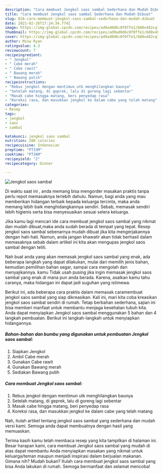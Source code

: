 ```yaml
---
description: "Cara membuat Jengkol saos sambal Sederhana dan Mudah Dibuat"
title: "Cara membuat Jengkol saos sambal Sederhana dan Mudah Dibuat"
slug: 816-cara-membuat-jengkol-saos-sambal-sederhana-dan-mudah-dibuat
date: 2021-02-26T17:24:34.774Z
image: https://img-global.cpcdn.com/recipes/ad9ad0d6c0f0ffe1/680x482cq70/jengkol-saos-sambal-foto-resep-utama.jpg
thumbnail: https://img-global.cpcdn.com/recipes/ad9ad0d6c0f0ffe1/680x482cq70/jengkol-saos-sambal-foto-resep-utama.jpg
cover: https://img-global.cpcdn.com/recipes/ad9ad0d6c0f0ffe1/680x482cq70/jengkol-saos-sambal-foto-resep-utama.jpg
author: Mina Ryan
ratingvalue: 4.3
reviewcount: 7
recipeingredient:
- " Jengkol"
- " Cabe merah"
- " Cabe rawit"
- " Bawang merah"
- " Bawang putih"
recipeinstructions:
- "Rebus jengkol dengan mentimun utk menghilangkan baunya"
- "Setelah matang, di geprek, lalu di goreng lagi sebentar"
- "Masak cabe hingga matang, beri penyedap rasa"
- "Koreksi rasa, dan masukkan jengkol ke dalam cabe yang telah matang"
categories:
- Resep
tags:
- jengkol
- saos
- sambal

katakunci: jengkol saos sambal 
nutrition: 280 calories
recipecuisine: Indonesian
preptime: "PT33M"
cooktime: "PT36M"
recipeyield: "2"
recipecategory: Dinner

---
```



![Jengkol saos sambal](https://img-global.cpcdn.com/recipes/ad9ad0d6c0f0ffe1/680x482cq70/jengkol-saos-sambal-foto-resep-utama.jpg)

Di waktu  saat ini , anda memang bisa mengorder masakan praktis tanpa perlu repot memasaknya terlebih dahulu. Namun, bagi anda yang mau memberikan hidangan terbaik kepada keluarga tercinta, maka anda memang lebih baik menghidangkannya sendiri. Sebab, memasak sendiri lebih higienis serta bisa menyesuaikan sesuai selera keluarga.

Jika kamu lagi mencari ide cara membuat jengkol saos sambal yang nikmat dan mudah dibuat,maka anda sudah berada di tempat yang tepat. Resep jengkol saos sambal  sebenarnya mudah dibuat jika kita mengerjakannya dengan hati-hati. Namun, anda jangan khawatir akan tidak berhasil dalam memasaknya 
sebab dalam artikel ini kita akan mengupas jengkol saos sambal dengan teliti.  



Nah buat anda yang akan memasak jengkol saos sambal yang enak, ada beberapa langkah yang dapat dilakukan, mulai dari memilih jenis bahan, kemudian pemilihan bahan segar, sampai cara mengolah dan menyajikannya. kamu Tidak usah pusing jika ingin memasak jengkol saos sambal yang enak di mana pun anda berada. Karena, asalkan kamu  tahu caranya, maka hidangan ini dapat jadi suguhan yang istimewa.

Berikut ini, ada beberapa cara praktis  dalam memasak caramembuat jengkol saos sambal yang siap dikreasikan. Kali ini, mari kita coba kreasikan jengkol saos sambal sendiri di rumah. Tetap berbahan sederhana, sajian ini bisa memberi manfaat untuk membantu menjaga kesehatan tubuh kita. Anda dapat menyiapkan Jengkol saos sambal menggunakan 5 bahan dan 4 langkah pembuatan. Berikut ini langkah-langkah untuk menyiapkan hidangannya.

<!--inarticleads1-->

##### Bahan-bahan dan bumbu yang digunakan untuk pembuatan Jengkol saos sambal:

1. Siapkan  Jengkol
1. Ambil  Cabe merah
1. Gunakan  Cabe rawit
1. Gunakan  Bawang merah
1. Sediakan  Bawang putih




<!--inarticleads2-->

##### Cara membuat Jengkol saos sambal:

1. Rebus jengkol dengan mentimun utk menghilangkan baunya
1. Setelah matang, di geprek, lalu di goreng lagi sebentar
1. Masak cabe hingga matang, beri penyedap rasa
1. Koreksi rasa, dan masukkan jengkol ke dalam cabe yang telah matang




Nah, itulah artikel tentang  jengkol saos sambal  yang sederhana dan mudah versi kami. Semoga anda dapat membuatnya dengan hasil yang memuaskan. 

Terima kasih kamu telah membaca resep yang kita tampilkan di halaman ini. Besar harapan kami, cara membuat  Jengkol saos sambal yang mudah di atas dapat membantu Anda menyiapkan masakan yang nikmat untuk keluarga/teman maupun menjadi inspirasi dalam berjualan makanan. Gimana nih? Mudah bukan? Itulah cara membuat jengkol saos sambal yang bisa Anda lakukan di rumah. Semoga bermanfaat dan selamat mencoba!

